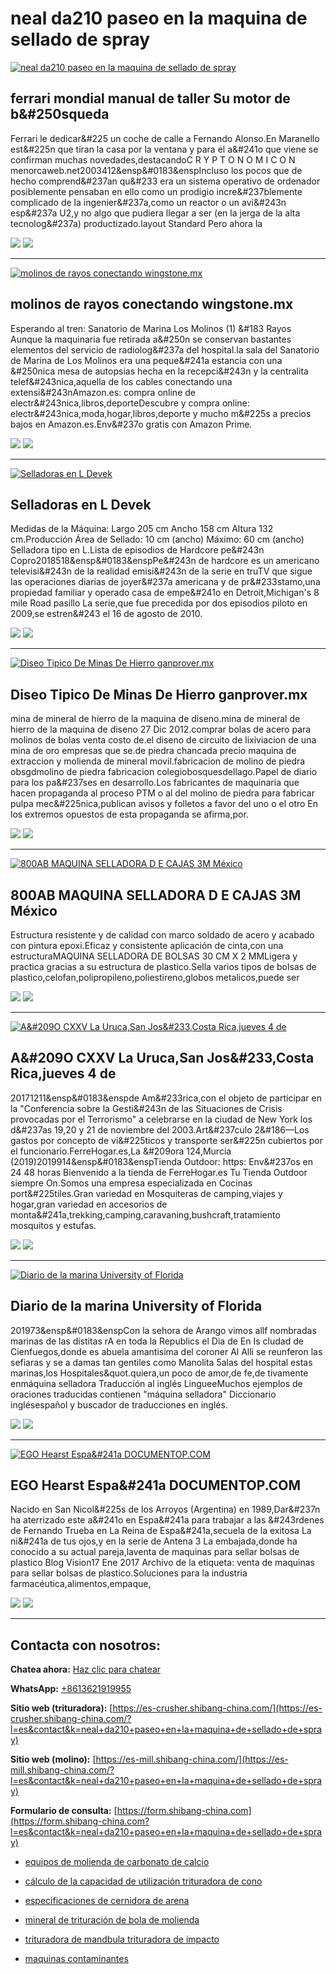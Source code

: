 # neal da210 paseo en la maquina de sellado de spray

<a href="https://swt.shibang-china.com/?l=es&img&k=neal+da210+paseo+en+la+maquina+de+sellado+de+spray" target="_blank">![neal da210 paseo en la maquina de sellado de spray](http://static.shibang-china.com/all-800x300/169.jpg)</a>

## ferrari mondial manual de taller Su motor de b&#250squeda
Ferrari le dedicar&#225 un coche de calle a Fernando Alonso.En Maranello est&#225n que tiran la casa por la ventana y para el a&#241o que viene se confirman muchas novedades,destacandoC R Y P T O N O M I C O N menorcaweb.net2003412&ensp&#0183&enspIncluso los pocos que de hecho comprend&#237an qu&#233 era un sistema operativo de ordenador posiblemente pensaban en ello como un prodigio incre&#237blemente complicado de la ingenier&#237a,como un reactor o un avi&#243n esp&#237a U2,y no algo que pudiera llegar a ser (en la jerga de la alta tecnolog&#237a) productizado.layout Standard Pero ahora la


<a href="https://whatsapp.shibangsoft.com/WhatsApp.php" target="_blank" title="WhatsApp">![](http://static.shibang-china.com/icon/whatsapp.png)</a> <a href="https://swt.shibang-china.com/?l=es&icon&k=neal+da210+paseo+en+la+maquina+de+sellado+de+spray" target="_blank">![](http://static.shibang-china.com/icon/chat-es.png)</a>

---

<a href="https://swt.shibang-china.com/?l=es&img&k=neal+da210+paseo+en+la+maquina+de+sellado+de+spray" target="_blank">![molinos de rayos conectando wingstone.mx](http://static.shibang-china.com/all-800x300/1420.jpg)</a>

## molinos de rayos conectando wingstone.mx
Esperando al tren: Sanatorio de Marina Los Molinos (1) &#183 Rayos Aunque la maquinaria fue retirada a&#250n se conservan bastantes elementos del servicio de radiolog&#237a del hospital.la sala del Sanatorio de Marina de Los Molinos era una peque&#241a estancia con una &#250nica mesa de autopsias hecha en la recepci&#243n y la centralita telef&#243nica,aquella de los cables conectando una extensi&#243nAmazon.es: compra online de electr&#243nica,libros,deporteDescubre y compra online: electr&#243nica,moda,hogar,libros,deporte y mucho m&#225s a precios bajos en Amazon.es.Env&#237o gratis con Amazon Prime.


<a href="https://whatsapp.shibangsoft.com/WhatsApp.php" target="_blank" title="WhatsApp">![](http://static.shibang-china.com/icon/whatsapp.png)</a> <a href="https://swt.shibang-china.com/?l=es&icon&k=neal+da210+paseo+en+la+maquina+de+sellado+de+spray" target="_blank">![](http://static.shibang-china.com/icon/chat-es.png)</a>

---

<a href="https://swt.shibang-china.com/?l=es&img&k=neal+da210+paseo+en+la+maquina+de+sellado+de+spray" target="_blank">![Selladoras en L Devek](http://static.shibang-china.com/all-800x300/550.jpg)</a>

## Selladoras en L Devek
Medidas de la Máquina: Largo 205 cm Ancho 158 cm Altura 132 cm.Producción Área de Sellado: 10 cm (ancho) Máximo: 60 cm (ancho) Selladora tipo en L.Lista de episodios de Hardcore pe&#243n Copro2018518&ensp&#0183&ensp﻿Pe&#243n de hardcore ﻿es un americano televisi&#243n de la realidad emisi&#243n de la serie en ﻿truTV que sigue las operaciones diarias de joyer&#237a americana y de pr&#233stamo,una propiedad familiar y operado casa de empe&#241o en Detroit,Michigan﻿'s 8 mile Road pasillo La serie,que fue precedida por dos episodios piloto en 2009,se estren&#243 el 16 de agosto de 2010.


<a href="https://whatsapp.shibangsoft.com/WhatsApp.php" target="_blank" title="WhatsApp">![](http://static.shibang-china.com/icon/whatsapp.png)</a> <a href="https://swt.shibang-china.com/?l=es&icon&k=neal+da210+paseo+en+la+maquina+de+sellado+de+spray" target="_blank">![](http://static.shibang-china.com/icon/chat-es.png)</a>

---

<a href="https://swt.shibang-china.com/?l=es&img&k=neal+da210+paseo+en+la+maquina+de+sellado+de+spray" target="_blank">![Diseo Tipico De Minas De Hierro ganprover.mx](http://static.shibang-china.com/all-800x300/959.jpg)</a>

## Diseo Tipico De Minas De Hierro ganprover.mx
mina de mineral de hierro de la maquina de diseno.mina de mineral de hierro de la maquina de diseno 27 Dic 2012.comprar bolas de acero para molinos de bolas venta costo de.el diseno de circuito de lixiviacion de una mina de oro empresas que se.de piedra chancada precio maquina de extraccion y molienda de mineral movil.fabricacion de molino de piedra obsgdmolino de piedra fabricacion colegiobosquesdellago.Papel de diario para los pa&#237ses en desarrollo.Los fabricantes de maquinaria que hacen propaganda al proceso PTM o al del molino de piedra para fabricar pulpa mec&#225nica,publican avisos y folletos a favor del uno o el otro En los extremos opuestos de esta propaganda se afirma,por.


<a href="https://whatsapp.shibangsoft.com/WhatsApp.php" target="_blank" title="WhatsApp">![](http://static.shibang-china.com/icon/whatsapp.png)</a> <a href="https://swt.shibang-china.com/?l=es&icon&k=neal+da210+paseo+en+la+maquina+de+sellado+de+spray" target="_blank">![](http://static.shibang-china.com/icon/chat-es.png)</a>

---

<a href="https://swt.shibang-china.com/?l=es&img&k=neal+da210+paseo+en+la+maquina+de+sellado+de+spray" target="_blank">![800AB MAQUINA SELLADORA D E CAJAS 3M México](http://static.shibang-china.com/all-800x300/49.jpg)</a>

## 800AB MAQUINA SELLADORA D E CAJAS 3M México
Estructura resistente y de calidad con marco soldado de acero y acabado con pintura epoxi.Eficaz y consistente aplicación de cinta,con una estructuraMAQUINA SELLADORA DE BOLSAS 30 CM X 2 MMLigera y practica gracias a su estructura de plastico.Sella varios tipos de bolsas de plastico,celofan,polipropileno,poliestireno,globos metalicos,puede ser


<a href="https://whatsapp.shibangsoft.com/WhatsApp.php" target="_blank" title="WhatsApp">![](http://static.shibang-china.com/icon/whatsapp.png)</a> <a href="https://swt.shibang-china.com/?l=es&icon&k=neal+da210+paseo+en+la+maquina+de+sellado+de+spray" target="_blank">![](http://static.shibang-china.com/icon/chat-es.png)</a>

---

<a href="https://swt.shibang-china.com/?l=es&img&k=neal+da210+paseo+en+la+maquina+de+sellado+de+spray" target="_blank">![A&#209O CXXV La Uruca,San Jos&#233,Costa Rica,jueves 4 de](http://static.shibang-china.com/all-800x300/1478.jpg)</a>

## A&#209O CXXV La Uruca,San Jos&#233,Costa Rica,jueves 4 de
20171211&ensp&#0183&enspde Am&#233rica,con el objeto de participar en la "Conferencia sobre la Gesti&#243n de las Situaciones de Crisis provocadas por el Terrorismo" a celebrarse en la ciudad de New York los d&#237as 19,20 y 21 de noviembre del 2003.Art&#237culo 2&#186—Los gastos por concepto de vi&#225ticos y transporte ser&#225n cubiertos por el funcionario.FerreHogar.es,La &#209ora 124,Murcia (2019)2019914&ensp&#0183&enspTienda Outdoor: https: Env&#237os en 24 48 horas Bienvenido a la tienda de FerreHogar.es Tu Tienda Outdoor siempre On.Somos una empresa especializada en Cocinas port&#225tiles.Gran variedad en Mosquiteras de camping,viajes y hogar,gran variedad en accesorios de monta&#241a,trekking,camping,caravaning,bushcraft,tratamiento mosquitos y estufas.


<a href="https://whatsapp.shibangsoft.com/WhatsApp.php" target="_blank" title="WhatsApp">![](http://static.shibang-china.com/icon/whatsapp.png)</a> <a href="https://swt.shibang-china.com/?l=es&icon&k=neal+da210+paseo+en+la+maquina+de+sellado+de+spray" target="_blank">![](http://static.shibang-china.com/icon/chat-es.png)</a>

---

<a href="https://swt.shibang-china.com/?l=es&img&k=neal+da210+paseo+en+la+maquina+de+sellado+de+spray" target="_blank">![Diario de la marina University of Florida](http://static.shibang-china.com/all-800x300/1453.jpg)</a>

## Diario de la marina University of Florida
201973&ensp&#0183&enspCon la sehora de Arango vimos allf nombradas marinas de las distitas rA en toda la Republics el Dia de En Is cludad de Cienfuegos,donde es abuela amantisima del coroner Al Alli se reunferon las sefiaras y se a damas tan gentiles como Manolita 5alas del hospital estas marinas,los Hospitales&quot.quiera,un poco de amor,de fe,de tivamente enmáquina selladora Traducción al inglés LingueeMuchos ejemplos de oraciones traducidas contienen "máquina selladora" Diccionario inglésespañol y buscador de traducciones en inglés.


<a href="https://whatsapp.shibangsoft.com/WhatsApp.php" target="_blank" title="WhatsApp">![](http://static.shibang-china.com/icon/whatsapp.png)</a> <a href="https://swt.shibang-china.com/?l=es&icon&k=neal+da210+paseo+en+la+maquina+de+sellado+de+spray" target="_blank">![](http://static.shibang-china.com/icon/chat-es.png)</a>

---

<a href="https://swt.shibang-china.com/?l=es&img&k=neal+da210+paseo+en+la+maquina+de+sellado+de+spray" target="_blank">![EGO Hearst Espa&#241a DOCUMENTOP.COM](http://static.shibang-china.com/all-800x300/300.jpg)</a>

## EGO Hearst Espa&#241a DOCUMENTOP.COM
Nacido en San Nicol&#225s de los Arroyos (Argentina) en 1989,Dar&#237n ha aterrizado este a&#241o en Espa&#241a para trabajar a las &#243rdenes de Fernando Trueba en La Reina de Espa&#241a,secuela de la exitosa La ni&#241a de tus ojos,y en la serie de Antena 3 La embajada,donde ha conocido a su actual pareja,laventa de maquinas para sellar bolsas de plastico Blog Vision17 Ene 2017 Archivo de la etiqueta: venta de maquinas para sellar bolsas de plastico.Soluciones para la industria farmacéutica,alimentos,empaque,


<a href="https://whatsapp.shibangsoft.com/WhatsApp.php" target="_blank" title="WhatsApp">![](http://static.shibang-china.com/icon/whatsapp.png)</a> <a href="https://swt.shibang-china.com/?l=es&icon&k=neal+da210+paseo+en+la+maquina+de+sellado+de+spray" target="_blank">![](http://static.shibang-china.com/icon/chat-es.png)</a>

---
## Contacta con nosotros:

**Chatea ahora:** [Haz clic para chatear](https://swt.shibang-china.com?l=es&contact&k=neal+da210+paseo+en+la+maquina+de+sellado+de+spray)

**WhatsApp:**  [+8613621919955](https://whatsapp.shibangsoft.com/WhatsApp.php)

**Sitio web (trituradora):** [https://es-crusher.shibang-china.com/](https://es-crusher.shibang-china.com/?l=es&contact&k=neal+da210+paseo+en+la+maquina+de+sellado+de+spray)

**Sitio web (molino):** [https://es-mill.shibang-china.com/](https://es-mill.shibang-china.com/?l=es&contact&k=neal+da210+paseo+en+la+maquina+de+sellado+de+spray)

**Formulario de consulta:** [https://form.shibang-china.com](https://form.shibang-china.com?l=es&contact&k=neal+da210+paseo+en+la+maquina+de+sellado+de+spray)

* [equipos de molienda de carbonato de calcio](../51/equipos%20de%20molienda%20de%20carbonato%20de%20calcio.md)

* [cálculo de la capacidad de utilización trituradora de cono](../58/c%C3%A1lculo%20de%20la%20capacidad%20de%20utilizaci%C3%B3n%20trituradora%20de%20cono.md)

* [especificaciones de cernidora de arena](../52/especificaciones%20de%20cernidora%20de%20arena.md)

* [mineral de trituración de bola de molienda](../56/mineral%20de%20trituraci%C3%B3n%20de%20bola%20de%20molienda.md)

* [trituradora de mandbula trituradora de impacto](../53/trituradora%20de%20mandbula%20trituradora%20de%20impacto.md)

* [maquinas contaminantes](../65/maquinas%20contaminantes.md)